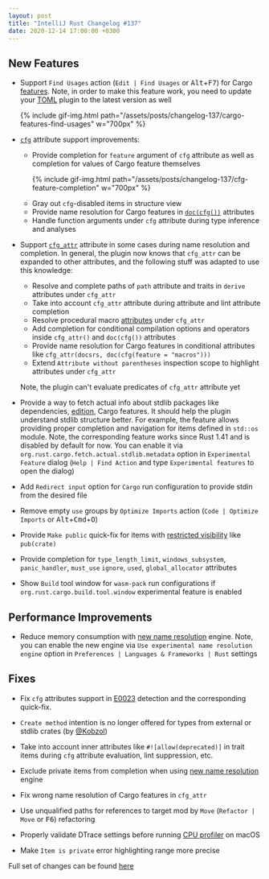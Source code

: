 ```yaml
---
layout: post
title: "IntelliJ Rust Changelog #137"
date: 2020-12-14 17:00:00 +0300
---
```


## New Features

<!-- https://github.com/intellij-rust/intellij-rust/pull/6423 -->
* Support `Find Usages` action (`Edit | Find Usages` or <kbd>Alt</kbd>+<kbd>F7</kbd>) for Cargo [features](https://doc.rust-lang.org/cargo/reference/features.html).
Note, in order to make this feature work, you need to update your [TOML](https://plugins.jetbrains.com/plugin/8195-toml) plugin to the latest version as well

  {% include gif-img.html path="/assets/posts/changelog-137/cargo-features-find-usages" w="700px" %}

* [`cfg`](https://doc.rust-lang.org/reference/conditional-compilation.html#the-cfg-attribute) attribute support improvements:
    <!-- https://github.com/intellij-rust/intellij-rust/pull/6436 -->
    <!-- https://github.com/intellij-rust/intellij-rust/pull/6444 -->
    * Provide completion for `feature` argument of `cfg` attribute
      as well as completion for values of Cargo feature themselves

      {% include gif-img.html path="/assets/posts/changelog-137/cfg-feature-completion" w="700px" %}
    <!-- https://github.com/intellij-rust/intellij-rust/pull/6467 -->
    * Gray out `cfg`-disabled items in structure view
    <!-- https://github.com/intellij-rust/intellij-rust/pull/6432 -->
    * Provide name resolution for Cargo features in [`doc(cfg())`](https://doc.rust-lang.org/beta/unstable-book/language-features/doc-cfg.html) attributes
    <!-- https://github.com/intellij-rust/intellij-rust/pull/6466 -->
    * Handle function arguments under `cfg` attribute during type inference and analyses


* Support [`cfg_attr`](https://doc.rust-lang.org/reference/conditional-compilation.html#the-cfg_attr-attribute) attribute in some cases during name resolution and completion.
  In general, the plugin now knows that `cfg_attr` can be expanded to other attributes, and the following stuff was adapted to use this knowledge:
    <!-- https://github.com/intellij-rust/intellij-rust/pull/6462 -->
    <!-- https://github.com/intellij-rust/intellij-rust/pull/6460 -->
    * Resolve and complete paths of `path` attribute and traits in `derive` attributes under `cfg_attr`
    <!-- https://github.com/intellij-rust/intellij-rust/pull/6448 -->
    * Take into account `cfg_attr` attribute during attribute and lint attribute completion
    <!-- https://github.com/intellij-rust/intellij-rust/pull/6461 -->
    * Resolve procedural macro [attributes](https://doc.rust-lang.org/reference/procedural-macros.html#attribute-macros) under `cfg_attr`
    <!-- https://github.com/intellij-rust/intellij-rust/pull/6445 -->
    * Add completion for conditional compilation options and operators inside `cfg_attr()` and `doc(cfg())` attributes
    <!-- https://github.com/intellij-rust/intellij-rust/pull/6434 -->
    * Provide name resolution for Cargo features in conditional attributes like `cfg_attr(docsrs, doc(cfg(feature = "macros")))`
    <!-- https://github.com/intellij-rust/intellij-rust/pull/6440 -->
    * Extend `Attribute without parentheses` inspection scope to highlight attributes under `cfg_attr`

  Note, the plugin can't evaluate predicates of `cfg_attr` attribute yet


<!-- https://github.com/intellij-rust/intellij-rust/pull/6417 -->
* Provide a way to fetch actual info about stdlib packages like dependencies,
  [edition](https://doc.rust-lang.org/edition-guide/editions/index.html), Cargo features.
  It should help the plugin understand stdlib structure better.
  For example, the feature allows providing proper completion and navigation for items defined in `std::os` module.
  Note, the corresponding feature works since Rust 1.41 and is disabled by default for now.
  You can enable it via `org.rust.cargo.fetch.actual.stdlib.metadata` option in `Experimental Feature` dialog
  (`Help | Find Action` and type `Experimental features` to open the dialog)

<!-- https://github.com/intellij-rust/intellij-rust/pull/6332 -->
* Add `Redirect input` option for `Cargo` run configuration to provide stdin from the desired file

<!-- https://github.com/intellij-rust/intellij-rust/pull/6428 -->
* Remove empty `use` groups by `Optimize Imports` action (`Code | Optimize Imports` or <kbd>Alt</kbd>+<kbd>Cmd</kbd>+<kbd>O</kbd>)

<!-- https://github.com/intellij-rust/intellij-rust/pull/6421 -->
* Provide `Make public` quick-fix for items with
  [restricted visibility](https://doc.rust-lang.org/reference/visibility-and-privacy.html#pubin-path-pubcrate-pubsuper-and-pubself) like `pub(crate)`

<!-- https://github.com/intellij-rust/intellij-rust/pull/6458 -->
* Provide completion for `type_length_limit`, `windows_subsystem`, `panic_handler`, `must_use` `ignore`, `used`, `global_allocator` attributes

<!-- https://github.com/intellij-rust/intellij-rust/pull/5939 -->
* Show `Build` tool window for `wasm-pack` run configurations if `org.rust.cargo.build.tool.window` experimental feature is enabled

## Performance Improvements

<!-- https://github.com/intellij-rust/intellij-rust/pull/6426 -->
* Reduce memory consumption with [new name resolution](https://github.com/intellij-rust/intellij-rust/issues/6217) engine.
Note, you can enable the new engine via `Use experimental name resolution engine` option in `Preferences | Languages & Frameworks | Rust` settings

## Fixes

<!-- https://github.com/intellij-rust/intellij-rust/pull/6465 -->
* Fix `cfg` attributes support in [E0023](https://doc.rust-lang.org/error-index.html#E0023) detection and the corresponding quick-fix.

<!-- https://github.com/intellij-rust/intellij-rust/pull/6464 -->
* `Create method` intention is no longer offered for types from external or stdlib crates (by [@Kobzol])

<!-- https://github.com/intellij-rust/intellij-rust/pull/6453 -->
* Take into account inner attributes like `#![allow(deprecated)]` in trait items during `cfg` attribute evaluation, lint suppression, etc.

<!-- https://github.com/intellij-rust/intellij-rust/pull/6435 -->
* Exclude private items from completion when using [new name resolution](https://github.com/intellij-rust/intellij-rust/issues/6217) engine

<!-- https://github.com/intellij-rust/intellij-rust/pull/6430 -->
* Fix wrong name resolution of Cargo features in `cfg_attr`

<!-- https://github.com/intellij-rust/intellij-rust/pull/6429 -->
* Use unqualified paths for references to target mod by `Move` (`Refactor | Move` or <kbd>F6</kbd>) refactoring

<!-- https://github.com/intellij-rust/intellij-rust/pull/6427 -->
* Properly validate DTrace settings before running [CPU profiler](https://www.jetbrains.com/help/clion/cpu-profiler.html) on macOS

<!-- https://github.com/intellij-rust/intellij-rust/pull/6421 -->
* Make `Item is private` error highlighting range more precise

Full set of changes can be found [here](https://github.com/intellij-rust/intellij-rust/milestone/45?closed=1)

[@Kobzol]: https://github.com/Kobzol
